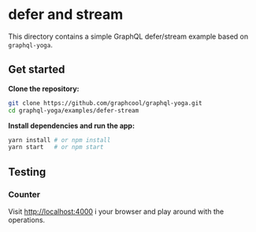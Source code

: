 # defer and stream

This directory contains a simple GraphQL defer/stream example based on `graphql-yoga`.

## Get started

**Clone the repository:**

```sh
git clone https://github.com/graphcool/graphql-yoga.git
cd graphql-yoga/examples/defer-stream
```

**Install dependencies and run the app:**

```sh
yarn install # or npm install
yarn start   # or npm start
```

## Testing

### Counter

Visit [http://localhost:4000](http://localhost:4000) i your browser and play around with the operations.
